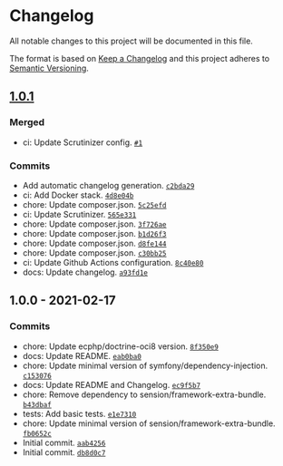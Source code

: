 # Changelog

All notable changes to this project will be documented in this file.

The format is based on [Keep a Changelog](https://keepachangelog.com/en/1.0.0/)
and this project adheres to [Semantic Versioning](https://semver.org/spec/v2.0.0.html).

## [1.0.1](https://github.com/ecphp/doctrine-oci8-bundle/compare/1.0.0...1.0.1)

### Merged

- ci: Update Scrutinizer config. [`#1`](https://github.com/ecphp/doctrine-oci8-bundle/pull/1)

### Commits

- Add automatic changelog generation. [`c2bda29`](https://github.com/ecphp/doctrine-oci8-bundle/commit/c2bda29513573290cce2bcdbce2a20d9e6ec32ff)
- ci: Add Docker stack. [`4d8e04b`](https://github.com/ecphp/doctrine-oci8-bundle/commit/4d8e04b35f476b877757aebc2878645e4c7c9415)
- chore: Update composer.json. [`5c25efd`](https://github.com/ecphp/doctrine-oci8-bundle/commit/5c25efd4f20f9eba0d9ab6b14f47961dca6e3482)
- ci: Update Scrutinizer. [`565e331`](https://github.com/ecphp/doctrine-oci8-bundle/commit/565e3319a41c3cf43d5198da8b5425f4016bf977)
- chore: Update composer.json. [`3f726ae`](https://github.com/ecphp/doctrine-oci8-bundle/commit/3f726ae2b33a96764fe01bffb76540250bf4d662)
- chore: Update composer.json. [`b1d26f3`](https://github.com/ecphp/doctrine-oci8-bundle/commit/b1d26f3d100295cb18ac1647238fcce5db521433)
- chore: Update composer.json. [`d8fe144`](https://github.com/ecphp/doctrine-oci8-bundle/commit/d8fe1447efc3d2c03a2ac8855d876888149736a0)
- chore: Update composer.json. [`c30bb25`](https://github.com/ecphp/doctrine-oci8-bundle/commit/c30bb25157ffabcfd588eddc5d9f214ae6575f3e)
- ci: Update Github Actions configuration. [`8c40e80`](https://github.com/ecphp/doctrine-oci8-bundle/commit/8c40e80a5819e8a0e9c2e70c7cd961181c11054c)
- docs: Update changelog. [`a93fd1e`](https://github.com/ecphp/doctrine-oci8-bundle/commit/a93fd1e30b05dc6875b505d5dcc0b73a3325acfb)

## 1.0.0 - 2021-02-17

### Commits

- chore: Update ecphp/doctrine-oci8 version. [`8f350e9`](https://github.com/ecphp/doctrine-oci8-bundle/commit/8f350e9a02bb9c4f42c4db125faf5e79ca802604)
- docs: Update README. [`eab0ba0`](https://github.com/ecphp/doctrine-oci8-bundle/commit/eab0ba0c88b80e264ef04b7ef27ba5c3e72741f1)
- chore: Update minimal version of symfony/dependency-injection. [`c153076`](https://github.com/ecphp/doctrine-oci8-bundle/commit/c15307663e1c90184ced10b321c3f0f428e36d4e)
- docs: Update README and Changelog. [`ec9f5b7`](https://github.com/ecphp/doctrine-oci8-bundle/commit/ec9f5b73f5138c78dd3b4ebc35976bfd87823cb7)
- chore: Remove dependency to sension/framework-extra-bundle. [`b43dbaf`](https://github.com/ecphp/doctrine-oci8-bundle/commit/b43dbafbe14aa6a7f3cff263c521e9ea0223e242)
- tests: Add basic tests. [`e1e7310`](https://github.com/ecphp/doctrine-oci8-bundle/commit/e1e731068ffb7812a4bd7fce7c5b88512b6510fd)
- chore: Update minimal version of sension/framework-extra-bundle. [`fb0652c`](https://github.com/ecphp/doctrine-oci8-bundle/commit/fb0652c29094ce33571d60d66343a43438b50f61)
- Initial commit. [`aab4256`](https://github.com/ecphp/doctrine-oci8-bundle/commit/aab425653f14d742c3b8a90e5534cba1398b86e8)
- Initial commit. [`db8d0c7`](https://github.com/ecphp/doctrine-oci8-bundle/commit/db8d0c76c94cb387f5f28e495e625c661a2b2031)
